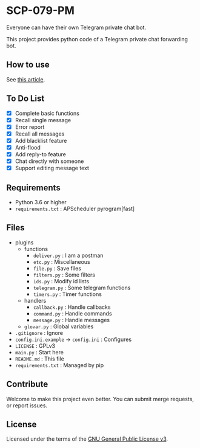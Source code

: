 # SCP-079-PM

Everyone can have their own Telegram private chat bot.

This project provides python code of a Telegram private chat forwarding bot.

## How to use

See [this article](https://scp-079.org/pm/).

## To Do List

- [x] Complete basic functions
- [x] Recall single message
- [x] Error report
- [x] Recall all messages
- [x] Add blacklist feature
- [x] Anti-flood
- [x] Add reply-to feature
- [x] Chat directly with someone
- [x] Support editing message text

## Requirements

- Python 3.6 or higher
- `requirements.txt` : APScheduler pyrogram[fast]

## Files

- plugins
    - functions
        - `deliver.py` : I am a postman
        - `etc.py` : Miscellaneous
        - `file.py` : Save files
        - `filters.py` : Some filters
        - `ids.py` : Modify id lists
        - `telegram.py` : Some telegram functions
        - `timers.py` : Timer functions
    - handlers
        - `callback.py` : Handle callbacks
        - `command.py` : Handle commands
        - `message.py` : Handle messages
    - `glovar.py` : Global variables
- `.gitignore` : Ignore
- `config.ini.example` -> `config.ini` : Configures
- `LICENSE` : GPLv3
- `main.py` : Start here
- `README.md` : This file
- `requirements.txt` : Managed by pip

## Contribute

Welcome to make this project even better. You can submit merge requests, or report issues.

## License

Licensed under the terms of the [GNU General Public License v3](LICENSE).
